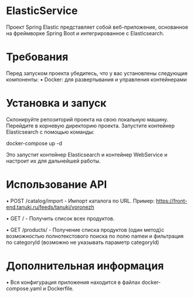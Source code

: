 # ElasticService

Проект Spring Elastic представляет собой веб-приложение, основанное на фреймворке Spring Boot и интегрированное с Elasticsearch. 

# Требования
Перед запуском проекта убедитесь, что у вас установлены следующие компоненты:
 • Docker: для развертывания и управления контейнерами

# Установка и запуск
  Склонируйте репозиторий проекта на свою локальную машину.
  Перейдите в корневую директорию проекта.
  Запустите контейнер Elasticsearch с помощью команды:

  docker-compose up -d

  Это запустит контейнер Elasticsearch и контейнер WebService и настроит их для дальнейшей работы.

  
# Использование API

 • POST /catalog/import - Импорт каталога по URL. Пример: https://front-end.tanuki.ru/feeds/tanuki/voronezh
 
 • GET / - Получить список всех продуктов.
 
 • GET /products/ - Получение списка продуктов (один метод)с возможностью полнотекстового поиска по полю nameи и фильтрация по categoryId (возможно не указывать параметр categoryId)


# Дополнительная информация
 • Вся конфигурация приложения находится в файлах docker-compose.yaml и Dockerfile.
